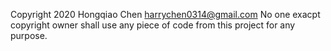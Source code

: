 Copyright 2020 Hongqiao Chen <harrychen0314@gmail.com>
No one exacpt copyright owner shall use any piece of code from this project for any purpose.